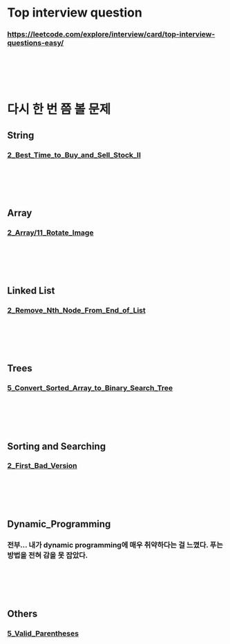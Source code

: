 # Top interview question
### https://leetcode.com/explore/interview/card/top-interview-questions-easy/
### <br/><br/><br/>

# 다시 한 번 쯤 볼 문제
## String
### [2_Best_Time_to_Buy_and_Sell_Stock_II](https://github.com/Shin-jongwhan/leetcode/tree/main/Top_interview_question/Array/2_Best_Time_to_Buy_and_Sell_Stock_II)
### <br/><br/><br/>

## Array
### [2_Array/11_Rotate_Image](https://github.com/Shin-jongwhan/leetcode/tree/main/Top_interview_question/Array/11_Rotate_Image)
### <br/><br/><br/>

## Linked List
### [2_Remove_Nth_Node_From_End_of_List](https://github.com/Shin-jongwhan/leetcode/tree/main/Top_interview_question)
### <br/><br/><br/>

## Trees
### [5_Convert_Sorted_Array_to_Binary_Search_Tree](https://github.com/Shin-jongwhan/leetcode/tree/main/Top_interview_question/4_Trees/5_Convert_Sorted_Array_to_Binary_Search_Tree)
### <br/><br/><br/>

## Sorting and Searching
### [2_First_Bad_Version](https://github.com/Shin-jongwhan/leetcode/tree/main/Top_interview_question/5_Sorting_and_Searching/2_First_Bad_Version)
### <br/><br/><br/>

## Dynamic_Programming
### 전부... 내가 dynamic programming에 매우 취약하다는 걸 느꼈다. 푸는 방법을 전혀 감을 못 잡았다.
### <br/><br/><br/>

## Others
### [5_Valid_Parentheses](https://github.com/Shin-jongwhan/leetcode/tree/main/Top_interview_question/9_Others/5_Valid_Parentheses)
### <br/><br/><br/>
